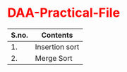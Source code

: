 # <span style="color:red">DAA-Practical-File</span>
<table>
<thead>
<tr>
  <th>S.no.</th>
  <th>Contents</th>
</tr>
</thead>
<tbody>
<tr>
  <td>1.</td>
  <td>Insertion sort</td>
</tr>
<tr>
  <td>2.</td>
  <td>Merge Sort</td>
</tr>
</tbody>
</table>
